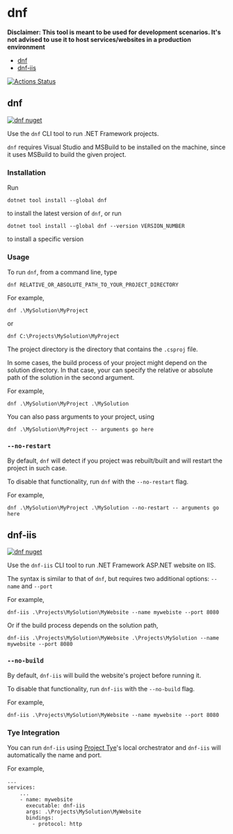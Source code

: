 # dnf

**Disclaimer: This tool is meant to be used for development scenarios. It's not advised to use it to host services/websites in a production environment**

- [dnf](#dnf)
- [dnf-iis](#dnf-iis)

[![Actions Status](https://github.com/areller/dnf/workflows/ci/badge.svg)](https://github.com/areller/dnf/actions)

## dnf

[![dnf nuget](https://img.shields.io/nuget/v/dnf.svg)](https://www.nuget.org/packages/dnf/)

Use the `dnf` CLI tool to run .NET Framework projects.  

`dnf` requires Visual Studio and MSBuild to be installed on the machine, since it uses MSBuild to build the given project.

### Installation

Run

```
dotnet tool install --global dnf
```

to install the latest version of `dnf`, or run

```
dotnet tool install --global dnf --version VERSION_NUMBER
```

to install a specific version

### Usage

To run `dnf`, from a command line, type

```
dnf RELATIVE_OR_ABSOLUTE_PATH_TO_YOUR_PROJECT_DIRECTORY
```

For example,

```
dnf .\MySolution\MyProject
```

or

```
dnf C:\Projects\MySolution\MyProject
```

The project directory is the directory that contains the `.csproj` file.

In some cases, the build process of your project might depend on the solution directory. In that case, your can specify the relative or absolute path of the solution in the second argument.

For example,

```
dnf .\MySolution\MyProject .\MySolution
```

You can also pass arguments to your project, using

```
dnf .\MySolution\MyProject -- arguments go here
```

### `--no-restart`

By default, `dnf` will detect if you project was rebuilt/built and will restart the project in such case.

To disable that functionality, run `dnf` with the `--no-restart` flag.

For example,

```
dnf .\MySolution\MyProject .\MySolution --no-restart -- arguments go here
```

## dnf-iis

[![dnf nuget](https://img.shields.io/nuget/v/dnf-iis.svg)](https://www.nuget.org/packages/dnf-iis/)

Use the `dnf-iis` CLI tool to run .NET Framework ASP.NET website on IIS.

The syntax is similar to that of `dnf`, but requires two additional options: `--name` and `--port`

For example,

```
dnf-iis .\Projects\MySolution\MyWebsite --name mywebiste --port 8080
```

Or if the build process depends on the solution path,

```
dnf-iis .\Projects\MySolution\MyWebsite .\Projects\MySolution --name mywebsite --port 8080
```

### `--no-build`

By default, `dnf-iis` will build the website's project before running it.

To disable that functionality, run `dnf-iis` with the `--no-build` flag.

For example,

```
dnf-iis .\Projects\MySolution\MyWebsite --name mywebsite --port 8080
```

### Tye Integration

You can run `dnf-iis` using [Project Tye](https://github.com/dotnet/tye)'s local orchestrator and `dnf-iis` will automatically the name and port. 

For example, 

```
...
services:
    ...
    - name: mywebsite
      executable: dnf-iis
      args: .\Projects\MySolution\MyWebsite
      bindings:
        - protocol: http
```